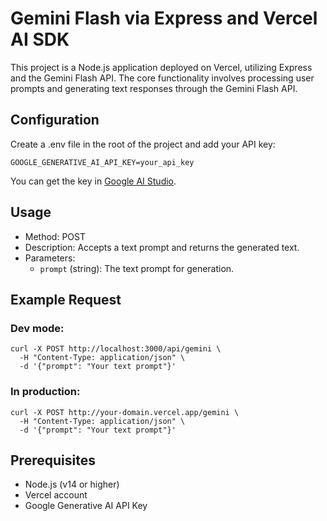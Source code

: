 # Gemini Flash via Express and Vercel AI SDK
This project is a Node.js application deployed on Vercel, utilizing Express and the Gemini Flash API. The core functionality involves processing user prompts and generating text responses through the Gemini Flash API.

## Configuration
Create a .env file in the root of the project and add your API key:

```GOOGLE_GENERATIVE_AI_API_KEY=your_api_key```

You can get the key in [Google AI Studio](https://aistudio.google.com/app/apikey?hl=ru).

## Usage
- Method: POST
- Description: Accepts a text prompt and returns the generated text.
- Parameters:
  - ```prompt``` (string): The text prompt for generation.

## Example Request
### Dev mode:
```
curl -X POST http://localhost:3000/api/gemini \
  -H "Content-Type: application/json" \
  -d '{"prompt": "Your text prompt"}'
```
### In production:
```
curl -X POST http://your-domain.vercel.app/gemini \
  -H "Content-Type: application/json" \
  -d '{"prompt": "Your text prompt"}'
```

## Prerequisites

- Node.js (v14 or higher)
- Vercel account
- Google Generative AI API Key
